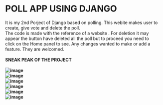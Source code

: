 # POLL APP USING DJANGO

It is my 2nd Porject of Django based on polling. This webite makes user to create, give vote and delete the poll.<br>
The code is made with the reference of a website . For deletion it may appear the button have deleted all the poll but to proceed you need to <br>
click on the Home panel to see. 
Any changes wanted to make or add a feature. They are welcomed.
<br>
<br>
<b> SNEAK PEAK OF THE PROJECT <b>
<br>
<br>
![image](https://github.com/Abhishek182005/Pollapp-Django/assets/164459641/9aa9930d-fc8d-4d91-9ec6-71609ca2e9a8)
<br>
![image](https://github.com/Abhishek182005/Pollapp-Django/assets/164459641/faa5b19b-d573-4615-bc70-8cc1c9f8bb44)
<br>
![image](https://github.com/Abhishek182005/Pollapp-Django/assets/164459641/744f3b8e-3b1a-4389-90f2-f4c42c395bae)
<br>
![image](https://github.com/Abhishek182005/Pollapp-Django/assets/164459641/2ab37aad-ab67-4859-8459-d33fd771873a)
<br>
![image](https://github.com/Abhishek182005/Pollapp-Django/assets/164459641/24fefa53-a9fe-4902-83be-e50943ef6f52)
<br>
![image](https://github.com/Abhishek182005/Pollapp-Django/assets/164459641/f2765f0c-4418-4e74-aefc-05666bc5bd32)
